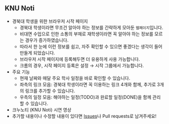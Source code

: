 ## KNU Noti

- 경북대 학생을 위한 브라우저 시작 페이지
  - 경북대 학생이라면 무조건 알아야 하는 정보를 간략하게 모아둔 `웹페이지`입니다.
  - 비대면 수업으로 인한 소통의 부재로 재학생이라면 꼭 알아야 하는 정보를 모르는 경우가 증가하였습니다.
  - 따라서 한 눈에 이런 정보를 쉽고, 자주 확인할 수 있으면 좋겠다는 생각이 들어 만들게 되었습니다.
  - 브라우저 시작 페이지에 등록해두면 더 유용하게 사용 가능합니다.
  - 크롬의 경우, 시작 페이지 등록은 설정 → 시작 그룹에서 가능합니다.
- 주요 기능
  - 현재 날짜와 매달 주요 학사 일정을 바로 확인할 수 있습니다.
  - 좌측의 링크 모음: 경북대 학생이라면 꼭 이용하는 링크 4개와 함께, 추가로 3개의 링크를 추가할 수 있습니다.
  - 우측의 일정 모음: 해야하는 일정(TODO)과 완료할 일정(DONE)을 함께 관리할 수 있습니다.
- 크누노티 (KNU Noti) 시연 영상
- 추가할 내용이나 수정할 내용이 있다면 [Issues](https://github.com/tula3and/knu-noti/issues)나 Pull requests로 남겨주세요!
